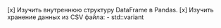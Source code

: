 [x] Изучить внутреннюю структуру DataFrame в Pandas.
[x] Изучить хранение данных из CSV файла:
    - std::variant
